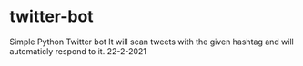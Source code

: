 # twitter-bot
Simple Python Twitter bot
It will scan tweets with the given hashtag and will automaticly respond to it. 22-2-2021
